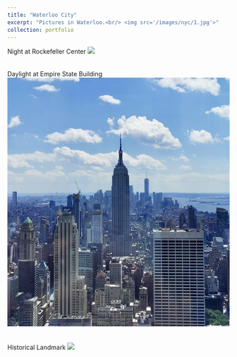 ```yaml
---
title: "Waterloo City"
excerpt: "Pictures in Waterloo.<br/> <img src='/images/nyc/1.jpg'>"
collection: portfolio
---
```


Night at Rockefeller Center
<img src='/images/nyc/2.jpg'><br/><br/><br/>
Daylight at Empire State Building
<img src='/images/nyc/3.jpg'><br/><br/><br/>
Historical Landmark
<img src='/images/nyc/4.jpg'>
